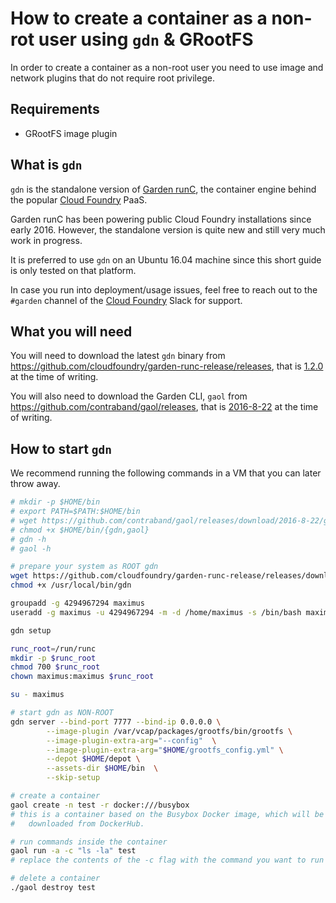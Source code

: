 # How to create a container as a non-rot user using `gdn` & GRootFS 

In order to create a container as a non-root user you need to use image and 
network plugins that do not require root privilege.

## Requirements

* GRootFS image plugin

## What is `gdn`

`gdn` is the standalone version of [Garden
runC](https://github.com/cloudfoundry/garden-runc-release), the container
engine behind the popular [Cloud Foundry](https://www.cloudfoundry.org/) PaaS.

Garden runC has been powering public Cloud Foundry installations since early
2016. However, the standalone version is quite new and still very much work in
progress.

It is preferred to use `gdn` on an Ubuntu 16.04 machine since this short guide
is only tested on that platform.

In case you run into deployment/usage issues, feel free to reach out to the
`#garden` channel of the [Cloud Foundry](http://slack.cloudfoundry.org/) Slack
for support.

## What you will need

You will need to download the latest `gdn` binary from
https://github.com/cloudfoundry/garden-runc-release/releases, that is
[1.2.0](https://github.com/cloudfoundry/garden-runc-release/releases/download/v1.2.0/gdn-1.2.0)
at the time of writing.

You will also need to download the Garden CLI, `gaol` from
https://github.com/contraband/gaol/releases, that is
[2016-8-22](https://github.com/contraband/gaol/releases/download/2016-8-22/gaol_linux)
at the time of writing.

## How to start `gdn`

We recommend running the following commands in a VM that you can later throw
away. 


```bash
# mkdir -p $HOME/bin
# export PATH=$PATH:$HOME/bin
# wget https://github.com/contraband/gaol/releases/download/2016-8-22/gaol_linux -O $HOME/bin/gaol
# chmod +x $HOME/bin/{gdn,gaol}
# gdn -h
# gaol -h

# prepare your system as ROOT gdn
wget https://github.com/cloudfoundry/garden-runc-release/releases/download/v1.2.0/gdn-1.2.0 -O /usr/local/bin/gdn
chmod +x /usr/local/bin/gdn

groupadd -g 4294967294 maximus
useradd -g maximus -u 4294967294 -m -d /home/maximus -s /bin/bash maximus

gdn setup

runc_root=/run/runc
mkdir -p $runc_root
chmod 700 $runc_root
chown maximus:maximus $runc_root

su - maximus

# start gdn as NON-ROOT
gdn server --bind-port 7777 --bind-ip 0.0.0.0 \
        --image-plugin /var/vcap/packages/grootfs/bin/grootfs \
        --image-plugin-extra-arg="--config"  \
        --image-plugin-extra-arg="$HOME/grootfs_config.yml" \
        --depot $HOME/depot \
        --assets-dir $HOME/bin  \
        --skip-setup

# create a container
gaol create -n test -r docker:///busybox
# this is a container based on the Busybox Docker image, which will be
#   downloaded from DockerHub.

# run commands inside the container
gaol run -a -c "ls -la" test
# replace the contents of the -c flag with the command you want to run

# delete a container
./gaol destroy test
```


